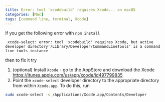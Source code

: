 ```yaml
---
title: Error: tool 'xcodebuild' requires Xcode... on macOS
categories: [Mac]
tags: [command line, terminal, Xcode]
---
```


If you get the following error with `npm install`

```
 xcode-select: error: tool 'xcodebuild' requires Xcode, but active developer directory'/Library/Developer/CommandLineTools' is a command line tools instance
```

then to fix it try

1. (optional) Install `Xcode` - go to the AppStore and download the Xcode https://itunes.apple.com/us/app/xcode/id497799835
2. Point the `xcode-select` developer directory to the appropriate directory from within `Xcode.app`. To do this, run

```bash
sudo xcode-select -s /Applications/Xcode.app/Contents/Developer
```
